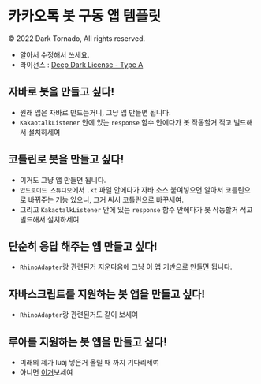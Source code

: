 # 카카오톡 봇 구동 앱 템플릿
© 2022 Dark Tornado, All rights reserved.

* 알아서 수정해서 쓰세요.
* 라이선스 : [Deep Dark License - Type A](LICENSE.md)

## 자바로 봇을 만들고 싶다!
* 원래 앱은 자바로 만드는거니, 그냥 앱 만들면 됩니다.
* `KakaotalkListener` 안에 있는 `response` 함수 안에다가 봇 작동할거 적고 빌드해서 설치하세여

## 코틀린로 봇을 만들고 싶다!
* 이거도 그냥 앱 만들면 됩니다.
* `안드로이드 스튜디오`에서 `.kt` 파일 안에다가 자바 소스 붙여넣으면 알아서 코틀린으로 바뀌주는 기능 있으니, 그거 써서 코틀린으로 바꾸세여.
* 그리고 `KakaotalkListener` 안에 있는 `response` 함수 안에다가 봇 작동할거 적고 빌드해서 설치하세여

## 단순히 응답 해주는 앱 만들고 싶다!
* `RhinoAdapter`랑 관련된거 지운다음에 그냥 이 앱 기반으로 만들면 됩니다.

## 자바스크립트를 지원하는 봇 앱을 만들고 싶다!
* `RhinoAdapter`랑 관련된거도 같이 보세여

## 루아를 지원하는 봇 앱을 만들고 싶다!
* 미래의 제가 luaj 넣은거 올릴 때 까지 기다리세여
* 아니면 [이거](https://github.com/DarkTornado/LuaKakaoTalkBot)보세여
